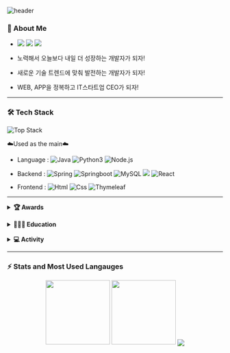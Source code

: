 ![header](https://capsule-render.vercel.app/api?type=waving&color=gradient&height=100&text=🧅SangEon_AN&fontSize=35&section=header)
### 🌱 About Me

- <a href="https://blog.naver.com/tkddjsdl33"><img src="https://img.shields.io/badge/Blog-03C75A?style=flat-square&logo=Naver&logoColor=white"/></a> <a href="https://instagram.com/1ameoni"><img src="https://img.shields.io/badge/Instagram-E4405F?style=flat-square&logo=Instagram&logoColor=white"/></a> <a href="tkddjsdl33@hanmail.net"><img src="https://img.shields.io/badge/tkddjsdl33@hanmail.net-F4C51C?style=flat-square&logo=Gmail&logoColor=white"/></a>

- 노력해서 오늘보다 내일 더 성장하는 개발자가 되자!

- 새로운 기술 트렌드에 맞춰 발전하는 개발자가 되자!

- WEB, APP을 정복하고 IT스타트업 CEO가 되자!


<hr>

  
### 🛠 Tech Stack

![Top Stack](https://widget.realdeveloper.pro/api/top?stack=Java,Spring,Mysql)

☁️Used as the main☁️
<br>
- Language :
![Java](https://img.shields.io/badge/java-%23ED8B00.svg?&style=flat&logo=java&logoColor=white)
![Python3](https://img.shields.io/badge/Python%20-%2314354C.svg?&style=flat&logo=python&logoColor=white)
![Node.js](https://img.shields.io/badge/Node.js%20-%2314354C.svg?&style=flat&logo=Node.js&logoColor=yellow)

- Backend :
![Spring](https://img.shields.io/badge/Spring%20-%236DB33F.svg?&style=flat&logo=spring&logoColor=white)
![Springboot](https://img.shields.io/badge/Springboot%20-%236DB33F.svg?&style=flat&logo=Springboot&logoColor=white)
![MySQL](https://img.shields.io/badge/Mysql-%2300f.svg?&style=flat&logo=mysql&logoColor=white) <img src="https://img.shields.io/badge/MariaDB-003545?style=flat&logo=MariaDB&logoColor=white"/>
![React](https://img.shields.io/badge/Reactnative-%2300f.svg?&style=flat&logo=React&logoColor=white)



- Frontend :
![Html](https://img.shields.io/badge/Html-%2300f.svg?&style=flat&logo=Html&logoColor=white)
![Css](https://img.shields.io/badge/Css-%2300f.svg?&style=flat&logo=Css&logoColor=white)
![Thymeleaf](https://img.shields.io/badge/Thymeleaf-%2300f.svg?&style=flat&logo=Thymeleaf&logoColor=white)


<hr>

<details>
  <summary><strong>🏆 Awards</strong></summary>

- 정보처리기사 자격증 취득 (2021-06)  
- 캡스톤 디자인 대회 최우수팀 선정 (2021.12)
- 2019학년도 2학년 1학기 학년학과차석 (성적장학금)
- 2020학년도 2학년 2학기 성적우수 (성적장학금)
- 2020학년도 3학년 1학기 학년학과수석 (수석장학금)
- 2021학년도 3학년 2학기 학년학과수석 (수석장학금)
- 2021학년도 4학년 1학기 성적우수 (성적장학금)
- 2021학년도 4학년 2학기 성적우수 (성적장학금)
</details>

<br>

<details>
  <summary><strong>👨🏻‍🎓 Education</strong></summary>
  
- 소프트웨어학과 졸업 (2016-02 ~ 2022-02)
- [메가스터디IT신촌] JAVA1, JAVA2 방학 특강(2020-07 ~ 2020-08)
- [codeit] Git으로 배우는 버전 관리 수료 (2021-07)
- [Fastcampus] 한 번에 끝내는 Java/Spring 웹 개발 마스터 초격차 패키지 수료 (2022-05) 
- [Inflearn] 스프링 입문 - 코드로 배우는 스프링 부트, 웹 MVC, DB 접근 기술 학습중 (ing)
</details>

<br>

<details>
  <summary><strong>💻 Activity</strong></summary>
  
- 여대생 특성화 프로그램 심화(SW융합코딩) 교육 (2020-09)
- 안드로이드 앱개발특강 1달실습과정 (2020-10)
- 내일개발을 위한 실무능력향상 프로그램 교육 (2020-11)
- 소프트웨어 안전 국제 컨퍼런스 2020 (2020-12)
- 점핏 X 교보문고 개발자 로드맵 북콘서트 오프라인 참석 (2022-06)
- 점핏 전공 개발자 취업 콘서트 오프라인 참석 예정 (2022-08)

  이렇게 적어두면 앞으로 많이 참석하려 할테니 README에 작성

</details>

<hr>

### ⚡ Stats and Most Used Langauges

<div align="center">

  <img src="https://github-readme-stats.vercel.app/api?username=sangeon22&hide=stars&count_private=true&bg_color=30,96b8dc,3ea5db&title_color=fff&text_color=fff" height="150px">
  <img src="https://github-readme-stats.vercel.app/api/top-langs/?username=sangeon22&langs_count=4&layout=compact&bg_color=30,96b8dc,3ea5db&title_color=fff&text_color=fff" height="150px">
  <img align='center' src="http://mazassumnida.wtf/api/v2/generate_badge?boj=tkddjsdl33">

</div>

